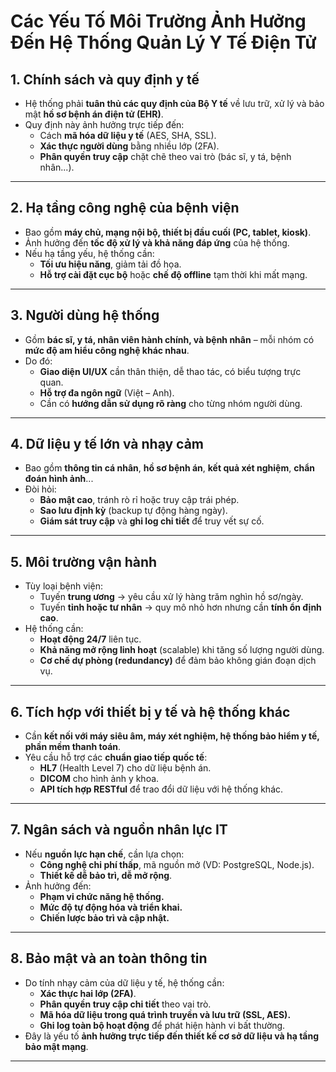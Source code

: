 # Các Yếu Tố Môi Trường Ảnh Hưởng Đến Hệ Thống Quản Lý Y Tế Điện Tử
## 1. Chính sách và quy định y tế
- Hệ thống phải **tuân thủ các quy định của Bộ Y tế** về lưu trữ, xử lý và bảo mật **hồ sơ bệnh án điện tử (EHR)**.  
- Quy định này ảnh hưởng trực tiếp đến:
  - Cách **mã hóa dữ liệu y tế** (AES, SHA, SSL).  
  - **Xác thực người dùng** bằng nhiều lớp (2FA).  
  - **Phân quyền truy cập** chặt chẽ theo vai trò (bác sĩ, y tá, bệnh nhân...).

---

## 2. Hạ tầng công nghệ của bệnh viện
- Bao gồm **máy chủ, mạng nội bộ, thiết bị đầu cuối (PC, tablet, kiosk)**.  
- Ảnh hưởng đến **tốc độ xử lý và khả năng đáp ứng** của hệ thống.  
- Nếu hạ tầng yếu, hệ thống cần:
  - **Tối ưu hiệu năng**, giảm tải đồ họa.  
  - **Hỗ trợ cài đặt cục bộ** hoặc **chế độ offline** tạm thời khi mất mạng.  

---

## 3. Người dùng hệ thống
- Gồm **bác sĩ, y tá, nhân viên hành chính, và bệnh nhân** – mỗi nhóm có **mức độ am hiểu công nghệ khác nhau**.  
- Do đó:
  - **Giao diện UI/UX** cần thân thiện, dễ thao tác, có biểu tượng trực quan.  
  - **Hỗ trợ đa ngôn ngữ** (Việt – Anh).  
  - Cần có **hướng dẫn sử dụng rõ ràng** cho từng nhóm người dùng.  

---

## 4. Dữ liệu y tế lớn và nhạy cảm
- Bao gồm **thông tin cá nhân**, **hồ sơ bệnh án**, **kết quả xét nghiệm**, **chẩn đoán hình ảnh**...  
- Đòi hỏi:
  - **Bảo mật cao**, tránh rò rỉ hoặc truy cập trái phép.  
  - **Sao lưu định kỳ** (backup tự động hàng ngày).  
  - **Giám sát truy cập** và **ghi log chi tiết** để truy vết sự cố.  

---

## 5. Môi trường vận hành
- Tùy loại bệnh viện:
  - Tuyến **trung ương** → yêu cầu xử lý hàng trăm nghìn hồ sơ/ngày.  
  - Tuyến **tỉnh hoặc tư nhân** → quy mô nhỏ hơn nhưng cần **tính ổn định cao**.  
- Hệ thống cần:
  - **Hoạt động 24/7** liên tục.  
  - **Khả năng mở rộng linh hoạt** (scalable) khi tăng số lượng người dùng.  
  - **Cơ chế dự phòng (redundancy)** để đảm bảo không gián đoạn dịch vụ.  

---

## 6. Tích hợp với thiết bị y tế và hệ thống khác
- Cần **kết nối với máy siêu âm, máy xét nghiệm, hệ thống bảo hiểm y tế, phần mềm thanh toán**.  
- Yêu cầu hỗ trợ các **chuẩn giao tiếp quốc tế**:
  - **HL7** (Health Level 7) cho dữ liệu bệnh án.  
  - **DICOM** cho hình ảnh y khoa.  
  - **API tích hợp RESTful** để trao đổi dữ liệu với hệ thống khác.  

---

## 7. Ngân sách và nguồn nhân lực IT
- Nếu **nguồn lực hạn chế**, cần lựa chọn:
  - **Công nghệ chi phí thấp**, mã nguồn mở (VD: PostgreSQL, Node.js).  
  - **Thiết kế dễ bảo trì, dễ mở rộng**.  
- Ảnh hưởng đến:
  - **Phạm vi chức năng hệ thống.**  
  - **Mức độ tự động hóa và triển khai.**  
  - **Chiến lược bảo trì và cập nhật.**

---

## 8. Bảo mật và an toàn thông tin
- Do tính nhạy cảm của dữ liệu y tế, hệ thống cần:
  - **Xác thực hai lớp (2FA)**.  
  - **Phân quyền truy cập chi tiết** theo vai trò.  
  - **Mã hóa dữ liệu trong quá trình truyền và lưu trữ (SSL, AES).**  
  - **Ghi log toàn bộ hoạt động** để phát hiện hành vi bất thường.  
- Đây là yếu tố **ảnh hưởng trực tiếp đến thiết kế cơ sở dữ liệu và hạ tầng bảo mật mạng**.

---
